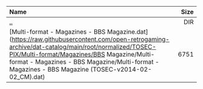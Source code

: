 |Name|Size|
|:---|---:|
|[..](../index.html)|DIR|
|[Multi-format - Magazines - BBS Magazine.dat](https://raw.githubusercontent.com/open-retrogaming-archive/dat-catalog/main/root/normalized/TOSEC-PIX/Multi-format/Magazines/BBS Magazine/Multi-format - Magazines - BBS Magazine/Multi-format - Magazines - BBS Magazine (TOSEC-v2014-02-02_CM).dat)|6751|
